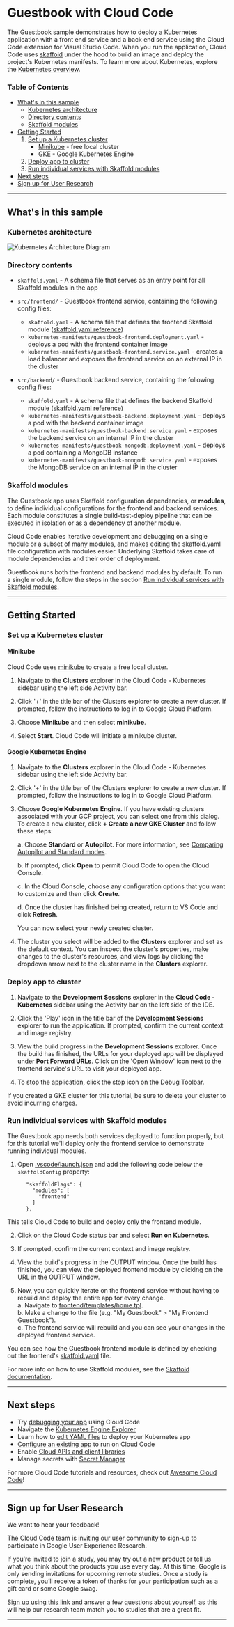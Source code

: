 # Guestbook with Cloud Code

The Guestbook sample demonstrates how to deploy a Kubernetes application with a front end service and a back end service using the Cloud Code extension for Visual Studio Code. When you run the application, Cloud Code uses [skaffold](https://skaffold.dev/docs/) under the hood to build an image and deploy the project's Kubernetes manifests. To learn more about Kubernetes, explore the [Kubernetes overview](https://kubernetes.io/docs/concepts/overview/).

### Table of Contents
* [What's in this sample](#whats-in-this-sample)
  * [Kubernetes architecture](#kubernetes-architecture)
  * [Directory contents](#directory-contents)
  * [Skaffold modules](#skaffold-modules)
* [Getting Started](#getting-started)
    1. [Set up a Kubernetes cluster](#set-up-a-kubernetes-cluster)
        * [Minikube](#minikube) - free local cluster
        * [GKE](#GKE) - Google Kubernetes Engine
    2. [Deploy app to cluster](#deploy-app-to-cluster)
    3. [Run individual services with Skaffold modules](#run-individual-services-with-skaffold-modules)
* [Next steps](#next-steps)
* [Sign up for User Research](#sign-up-for-user-research)

---
## What's in this sample
### Kubernetes architecture
![Kubernetes Architecture Diagram](../../img/diagram.png)

### Directory contents
- `skaffold.yaml` - A schema file that serves as an entry point for all Skaffold modules in the app
- `src/frontend/` - Guestbook frontend service, containing the following config files:
  - `skaffold.yaml` - A schema file that defines the frontend Skaffold module ([skaffold.yaml reference](https://skaffold.dev/docs/references/yaml/))
  - `kubernetes-manifests/guestbook-frontend.deployment.yaml` - deploys a pod with the frontend container image
  - `kubernetes-manifests/guestbook-frontend.service.yaml` - creates a load balancer and exposes the frontend service on an external IP in the cluster

- `src/backend/` - Guestbook backend service, containing the following config files:
  - `skaffold.yaml` - A schema file that defines the backend Skaffold module ([skaffold.yaml reference](https://skaffold.dev/docs/references/yaml/))
  - `kubernetes-manifests/guestbook-backend.deployment.yaml` - deploys a pod with the backend container image
  - `kubernetes-manifests/guestbook-backend.service.yaml` - exposes the backend service on an internal IP in the cluster
  - `kubernetes-manifests/guestbook-mongodb.deployment.yaml` - deploys a pod containing a MongoDB instance
  - `kubernetes-manifests/guestbook-mongodb.service.yaml` - exposes the MongoDB service on an internal IP in the cluster

### Skaffold modules

  The Guestbook app uses Skaffold configuration dependencies, or **modules**, to define individual configurations for the frontend and backend services. Each module constitutes a single build-test-deploy pipeline that can be executed in isolation or as a dependency of another module. 

  Cloud Code enables iterative development and debugging on a single module or a subset of many modules, and makes editing the skaffold.yaml file configuration with modules easier. Underlying Skaffold takes care of module dependencies and their order of deployment.

  Guestbook runs both the frontend and backend modules by default. To run a single module, follow the steps in the section [Run individual services with Skaffold modules](#run-individual-services-with-skaffold-modules). 

---
## Getting Started

### Set up a Kubernetes cluster

#### Minikube
 
 Cloud Code uses [minikube](https://minikube.sigs.k8s.io/docs/) to create a free local cluster.

1. Navigate to the **Clusters** explorer in the Cloud Code - Kubernetes sidebar using the left side Activity bar.

2. Click '+' in the title bar of the Clusters explorer to create a new cluster. If prompted, follow the instructions to log in to Google Cloud Platform.  

3. Choose **Minikube** and then select **minikube**. 

2. Select **Start**. Cloud Code will initiate a minikube cluster.

#### Google Kubernetes Engine

1. Navigate to the **Clusters** explorer in the Cloud Code - Kubernetes sidebar using the left side Activity bar.

2. Click '+' in the title bar of the Clusters explorer to create a new cluster. If prompted, follow the instructions to log in to Google Cloud Platform.  

3. Choose **Google Kubernetes Engine**. If you have existing clusters associated with your GCP project, you can select one from this dialog. To create a new cluster, click **+ Create a new GKE Cluster** and follow these steps:

    a. Choose **Standard** or **Autopilot**. For more information, see [Comparing Autopilot and Standard modes](https://cloud.google.com/kubernetes-engine/docs/concepts/autopilot-overview#comparison?utm_source=ext&utm_medium=partner&utm_campaign=CDR_kri_gcp_cloudcodereadmes_012521&utm_content=-).

    b. If prompted, click **Open** to permit Cloud Code to open the Cloud Console.

    c. In the Cloud Console, choose any configuration options that you want to customize and then click **Create**.

    d. Once the cluster has finished being created, return to VS Code and click **Refresh**.

    You can now select your newly created cluster.

8. The cluster you select will be added to the **Clusters** explorer and set as the default context. You can inspect the cluster's properties, make changes to the cluster's resources, and view logs by clicking the dropdown arrow next to the cluster name in the **Clusters** explorer.

### Deploy app to cluster

1. Navigate to the **Development Sessions** explorer in the **Cloud Code - Kubernetes** sidebar using the Activity bar on the left side of the IDE.

2. Click the 'Play' icon in the title bar of the **Development Sessions** explorer to run the application. If prompted, confirm the current context and image registry.

3. View the build progress in the **Development Sessions** explorer. Once the build has finished, the URLs for your deployed app will be displayed under **Port Forward URLs**. Click on the 'Open Window' icon next to the frontend service's URL to visit your deployed app.

4.  To stop the application, click the stop icon on the Debug Toolbar.

If you created a GKE cluster for this tutorial, be sure to delete your cluster to avoid incurring charges.

### Run individual services with Skaffold modules

The Guestbook app needs both services deployed to function properly, but for this tutorial we'll deploy only the frontend service to demonstrate running individual modules.

1. Open [.vscode/launch.json](../../.vscode/launch.json) and add the following code below the `skaffoldConfig` property:

```
      "skaffoldFlags": {
        "modules": [
          "frontend"
        ]
      },
```

This tells Cloud Code to build and deploy only the frontend module.

2. Click on the Cloud Code status bar and select **Run on Kubernetes**.

3. If prompted, confirm the current context and image registry.

4. View the build's progress in the OUTPUT window. Once the build has finished, you can view the deployed frontend module by clicking on the URL in the OUTPUT window.

5. Now, you can quickly iterate on the frontend service without having to rebuild and deploy the entire app for every change.    
  a. Navigate to [frontend/templates/home.tpl](../../src/frontend/templates/home.tpl).  
  b. Make a change to the file (e.g. "My Guestbook" > "My Frontend Guestbook").  
  c. The frontend service will rebuild and you can see your changes in the deployed frontend service.  

You can see how the Guestbook frontend module is defined by checking out the frontend's [skaffold.yaml](../../src/frontend/skaffold.yaml) file.

For more info on how to use Skaffold modules, see the [Skaffold documentation](https://skaffold.dev/docs/design/config/#multiple-configuration-support).

---
## Next steps
* Try [debugging your app](https://cloud.google.com/code/docs/vscode/debug?utm_source=ext&utm_medium=partner&utm_campaign=CDR_kri_gcp_cloudcodereadmes_012521&utm_content=-) using Cloud Code
* Navigate the [Kubernetes Engine Explorer](https://cloud.google.com/code/docs/vscode/using-the-gke-explorer?utm_source=ext&utm_medium=partner&utm_campaign=CDR_kri_gcp_cloudcodereadmes_012521&utm_content=-)
* Learn how to [edit YAML files](https://cloud.google.com/code/docs/vscode/yaml-editing?utm_source=ext&utm_medium=partner&utm_campaign=CDR_kri_gcp_cloudcodereadmes_012521&utm_content=-) to deploy your Kubernetes app
* [Configure an existing app](https://cloud.google.com/code/docs/vscode/setting-up-an-existing-app?utm_source=ext&utm_medium=partner&utm_campaign=CDR_kri_gcp_cloudcodereadmes_012521&utm_content=-) to run on Cloud Code
* Enable [Cloud APIs and client libraries](https://cloud.google.com/code/docs/vscode/client-libraries?utm_source=ext&utm_medium=partner&utm_campaign=CDR_kri_gcp_cloudcodereadmes_012521&utm_content=-)
* Manage secrets with [Secret Manager](https://cloud.google.com/code/docs/vscode/secret-manager?utm_source=ext&utm_medium=partner&utm_campaign=CDR_kri_gcp_cloudcodereadmes_012521&utm_content=-)

For more Cloud Code tutorials and resources, check out [Awesome Cloud Code](https://github.com/russwolf/awesome-cloudclode)!

---
## Sign up for User Research

We want to hear your feedback!

The Cloud Code team is inviting our user community to sign-up to participate in Google User Experience Research. 

If you’re invited to join a study, you may try out a new product or tell us what you think about the products you use every day. At this time, Google is only sending invitations for upcoming remote studies. Once a study is complete, you’ll receive a token of thanks for your participation such as a gift card or some Google swag. 

[Sign up using this link](https://google.qualtrics.com/jfe/form/SV_4Me7SiMewdvVYhL?reserved=1&utm_source=In-product&Q_Language=en&utm_medium=own_prd&utm_campaign=Q1&productTag=clou&campaignDate=January2021&referral_code=UXbT481079) and answer a few questions about yourself, as this will help our research team match you to studies that are a great fit.

----
